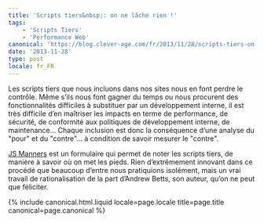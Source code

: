```yaml
---
title: 'Scripts tiers&nbsp;: on ne lâche rien !'
tags:
    - 'Scripts Tiers'
    - 'Performance Web'
canonical: 'https://blog.clever-age.com/fr/2013/11/28/scripts-tiers-on-ne-lache-rien/'
date: '2013-11-28'
type: post
locale: fr_FR
---
```


Les scripts tiers que nous incluons dans nos sites nous en font perdre le contrôle. Même s’ils nous font gagner du temps ou nous procurent des fonctionnalités difficiles à substituer par un développement interne, il est très difficile d’en maîtriser les impacts en terme de performance, de sécurité, de conformité aux politiques de développement interne, de maintenance… Chaque inclusion est donc la conséquence d’une analyse du "pour" et du "contre"… à condition de savoir mesurer le "contre".

[JS Manners](http://jsmanners.com) est un formulaire qui permet de noter les scripts tiers, de manière à savoir où on met les pieds. Rien d’extrêmement innovant dans ce procédé que beaucoup d’entre nous pratiquions isolément, mais un vrai travail de rationalisation de la part d’Andrew Betts, son auteur, qu’on ne peut que féliciter.

{% include canonical.html.liquid
    locale=page.locale
    title=page.title
    canonical=page.canonical
%}
